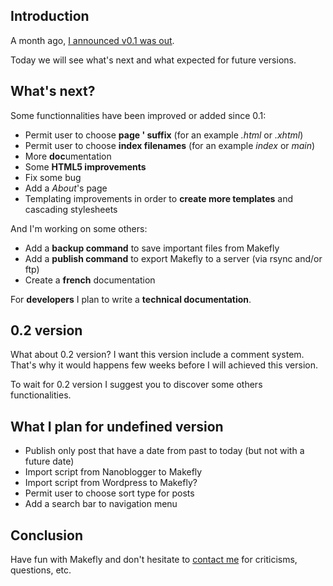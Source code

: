 ## Introduction

A month ago, [I announced v0.1 was out](${BLOG_URL}/posts/version_0_1_is_out.html "Read 'Version 0.1 is out!' post").

Today we will see what's next and what expected for future versions.

## What's next?

Some functionnalities have been improved or added since 0.1:

  *  Permit user to choose **page ' suffix** (for an example *.html* or *.xhtml*)
  *  Permit user to choose **index filenames** (for an example *index* or *main*)
  *  More **doc**umentation
  *  Some **HTML5 improvements**
  *  Fix some bug
  *  Add a *About*'s page
  *  Templating improvements in order to **create more templates** and cascading stylesheets

And I'm working on some others:

  * Add a **backup command** to save important files from Makefly
  * Add a **publish command** to export Makefly to a server (via rsync and/or ftp)
  * Create a **french** documentation

For **developers** I plan to write a **technical documentation**.

## 0.2 version

What about 0.2 version? I want this version include a comment system. That's why it would happens few weeks before I will achieved this version.

To wait for 0.2 version I suggest you to discover some others functionalities.

## What I plan for undefined version

  * Publish only post that have a date from past to today (but not with a future date)
  * Import script from Nanoblogger to Makefly
  * Import script from Wordpress to Makefly?
  * Permit user to choose sort type for posts
  * Add a search bar to navigation menu

## Conclusion

Have fun with Makefly and don't hesitate to [contact me](mailto:olivier+makefly@dossmann.net "Contact Makefly's author") for criticisms, questions, etc.
